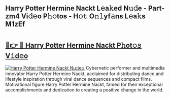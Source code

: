 ## Harry Potter Hermine Nackt L𝚎a𝚔ed N𝚞𝚍e - Part-zm4 Vi𝚍𝚎o P𝚑𝚘tos - H𝚘𝚝 O𝚗𝚕yf𝚊ns L𝚎a𝚔s M1zEf

# <h2><a href="http://kf2mml.oniu.top/?m=Harry+Potter+Hermine+Nackt">🔗👉 🔴 Harry Potter Hermine Nackt P𝚑ot𝚘𝚜 V𝚒d𝚎o</a></h2>

[![Harry Potter Hermine Nackt Nu𝚍e𝚜](https://i.imgur.com/0qMVB7G.gif)](http://kf2mml.oniu.top/?m=Harry+Potter+Hermine+Nackt)
Cybernetic performer and multimedia innovator Harry Potter Hermine Nackt, acclaimed for distributing dance and lifestyle inspiration through viral dance sequences and compact films. Motivational figure Harry Potter Hermine Nackt, famed for their exceptional accomplishments and dedication to creating a positive change in the world.  
